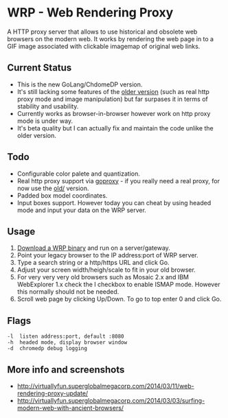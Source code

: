 # WRP - Web Rendering Proxy

A HTTP proxy server that allows to use historical and obsolete web browsers on the modern web. It works by rendering the web page in to a GIF image associated with clickable imagemap of original web links.

## Current Status

* This is the new GoLang/ChdomeDP version.
* It's still lacking some features of the [older version](/old) (such as real http proxy mode and image manipulation) but far surpases it in terms of stability and usability. 
* Currently works as browser-in-browser however work on http proxy mode is under way.
* It's beta quality but I can actually fix and maintain the code unlike the older version.

## Todo

* Configurable color palete and quantization.
* Real http proxy support via [goproxy](https://github.com/elazarl/goproxy) - if you really need a real proxy, for now use the [old/](/old) version.
* Padded box model coordinates.
* Input boxes support. However today you can cheat by using headed mode and input your data on the WRP server.

## Usage

1. [Download a WRP binary](https://github.com/tenox7/wrp/releases) and run on a  server/gateway. 
2. Point your legacy browser to the IP address:port of WRP server.
3. Type a search string or a http/https URL and click Go.
4. Adjust your screen width/heigh/scale to fit in your old browser.
5. For very very very old browsers such as Mosaic 2.x and IBM WebExplorer 1.x check the I checkbox to enable ISMAP mode. However this normally should not be needed.
6. Scroll web page by clicking Up/Down. To go to top enter 0 and click Go.

## Flags
```
-l  listen address:port, default :8080
-h  headed mode, display browser window
-d  chromedp debug logging
```

## More info and screenshots
* http://virtuallyfun.superglobalmegacorp.com/2014/03/11/web-rendering-proxy-update/
* http://virtuallyfun.superglobalmegacorp.com/2014/03/03/surfing-modern-web-with-ancient-browsers/
